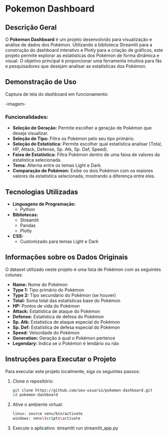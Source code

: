 # Pokemon Dashboard

## Descrição Geral
O **Pokemon Dashboard** é um projeto desenvolvido para visualização e análise de dados dos Pokémon. Utilizando a biblioteca Streamlit para a construção do dashboard interativo e Plotly para a criação de gráficos, este projeto permite explorar as estatísticas dos Pokémon de forma dinâmica e visual. O objetivo principal é proporcionar uma ferramenta intuitiva para fãs e pesquisadores que desejam analisar as estatísticas dos Pokémon.

## Demonstração de Uso
Captura de tela do dashboard em funcionamento:

-imagem-

### Funcionalidades:
- **Seleção de Geração:** Permite escolher a geração de Pokémon que deseja visualizar.
- **Seleção de Tipo:** Filtra os Pokémon pelo seu tipo primário.
- **Seleção de Estatística:** Permite escolher qual estatística analisar (Total, HP, Attack, Defense, Sp. Atk, Sp. Def, Speed).
- **Faixa de Estatística:** Filtra Pokémon dentro de uma faixa de valores da estatística selecionada.
- **Tema:** Alterna entre os temas Light e Dark.
- **Comparação de Pokémon:** Exibe os dois Pokémon com os maiores valores da estatística selecionada, mostrando a diferença entre eles.

## Tecnologias Utilizadas
- **Linguagens de Programação:**
  - Python
- **Bibliotecas:**
  - Streamlit
  - Pandas
  - Plotly
- **CSS:**
  - Customizado para temas Light e Dark

## Informações sobre os Dados Originais
O dataset utilizado neste projeto é uma lista de Pokémon com as seguintes colunas:

- **Name:** Nome do Pokémon
- **Type 1:** Tipo primário do Pokémon
- **Type 2:** Tipo secundário do Pokémon (se houver)
- **Total:** Soma total das estatísticas base do Pokémon
- **HP:** Pontos de vida do Pokémon
- **Attack:** Estatística de ataque do Pokémon
- **Defense:** Estatística de defesa do Pokémon
- **Sp. Atk:** Estatística de ataque especial do Pokémon
- **Sp. Def:** Estatística de defesa especial do Pokémon
- **Speed:** Velocidade do Pokémon
- **Generation:** Geração à qual o Pokémon pertence
- **Legendary:** Indica se o Pokémon é lendário ou não

## Instruções para Executar o Projeto
Para executar este projeto localmente, siga os seguintes passos:

1. Clone o repositório:
   ```bash
   git clone https://github.com/seu-usuario/pokemon-dashboard.git
   cd pokemon-dashboard

2. Ative o ambiente virtual:
    ```bash
    linux: source venv/bin/activate
    windows: venv\Scripts\activate
    
3. Execute o aplicativo:
    streamlit run streamlit_app.py
